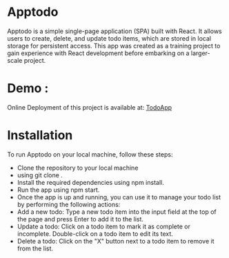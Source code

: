 # Apptodo

Apptodo is a simple single-page application (SPA) built with React. It allows users to create, delete, and update todo items, which are stored in local storage for persistent access. This app was created as a training project to gain experience with React development before embarking on a larger-scale project.


# Demo :

Online Deployment of this project is available at:    [TodoApp](https://tarek666666.github.io/todo-app-react/) <br>


# Installation

To run Apptodo on your local machine, follow these steps:

- Clone the repository to your local machine
- using git clone <repo url>.
- Install the required dependencies using npm install.
- Run the app using npm start.
- Once the app is up and running, you can use it to manage your todo list by performing the following actions:
- Add a new todo: Type a new todo item into the input field at the top of the page and press Enter to add it to the list.
- Update a todo: Click on a todo item to mark it as complete or incomplete. Double-click on a todo item to edit its text.
- Delete a todo: Click on the "X" button next to a todo item to remove it from the list.
